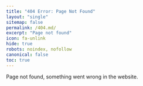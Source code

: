 ```yaml
---
title: "404 Error: Page Not Found"
layout: "single"
sitemap: false
permalink: /404.md/
excerpt: "Page not found"
icon: fa-unlink
hide: true
robots: noindex, nofollow
canonical: false
toc: true
---
```


Page not found, something went wrong in the website.

<script type="text/javascript">
  var GOOG_FIXURL_LANG = 'en';
  var GOOG_FIXURL_SITE = '{{ site.url }}'
</script>
<script type="text/javascript"
  src="//linkhelp.clients.google.com/tbproxy/lh/wm/fixurl.js">
</script>

